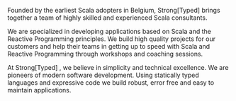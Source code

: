 Founded by the earliest Scala adopters in Belgium, <span class="strongtyped"><span class="strong">Strong</span><span class="typed">[Typed]</span></span>  brings together a team of highly skilled and experienced Scala consultants. 

We are specialized in developing applications based on Scala and the Reactive Programming principles. We build high quality projects for our customers and help their teams in getting up to speed with Scala and Reactive Programming through workshops and coaching sessions.

At <span class="strongtyped"><span class="strong">Strong</span><span class="typed">[Typed]</span></span> , we believe in simplicity and technical excellence. We are pioneers of modern software development. Using statically typed languages and expressive code we build robust, error free and easy to maintain applications. 
